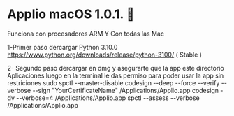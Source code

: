 # Applio macOS 1.0.1. 🍏

Funciona con procesadores ARM Y  Con todas las Mac

1-Primer paso dercargar Python  3.10.0 https://www.python.org/downloads/release/python-3100/ ( Stable )

2- Segundo paso dercargar en dmg y asegurarte que la app este directorio Aplicaciones luego en la terminal le das permiso para poder usar la app sin restriciones sudo spctl --master-disable
codesign --deep --force --verify --verbose --sign "YourCertificateName" /Applications/Applio.app
codesign -dv --verbose=4 /Applications/Applio.app
spctl --assess --verbose /Applications/Applio.app
